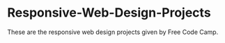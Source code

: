 # Responsive-Web-Design-Projects
These are the responsive web design projects given by Free Code Camp.
